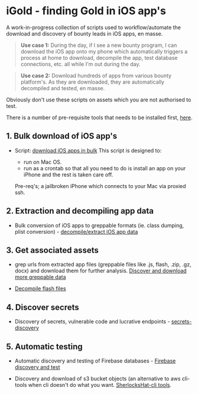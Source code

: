 # iGold - finding Gold in iOS app's

A work-in-progress collection of scripts used to workflow/automate the download and discovery of bounty leads in iOS apps, en masse. 

>**Use case 1:** During the day, if I see a new bounty program, I can download the iOS app onto my phone which automatically triggers a process at home to download, decompile the app, test database connections, etc. all while I'm out during the day. 

>**Use case 2:** Download hundreds of apps from various bounty platform's. As they are downloaded, they are automatically decompiled and tested, en masse. 

Obviously don't use these scripts on assets which you are not authorised to test. 

There is a number of pre-requisite tools that needs to be installed first, [here](https://github.com/SherlocksHat/iGold/blob/master/install.sh). 

## 1. Bulk download of iOS app's

* Script: [download iOS apps in bulk](https://github.com/SherlocksHat/iGold/blob/master/scripts/1-iOS-bulk-regular-download.sh)
  This script is designed to:
  * run on Mac OS.
  * run as a crontab so that all you need to do is install an app on your iPhone and the rest is taken care off. 
 
  Pre-req's; a jailbroken iPhone which connects to your Mac via proxied ssh.
     
## 2. Extraction and decompiling app data

 * Bulk conversion of iOS apps to greppable formats (ie. class dumping, plist conversion) - [decompile/extract iOS app data](https://github.com/SherlocksHat/iGold/blob/master/scripts/2-iOS-bulk-conversion.sh)
 
## 3. Get associated assets

 * grep urls from extracted app files (greppable files like .js, flash, .zip, .gz, docx) and download them for further analysis. [Discover and download more greppable data](https://github.com/SherlocksHat/iGold/blob/master/scripts/6-interesting-urls.sh)
 
 * [Decompile flash files](https://github.com/SherlocksHat/iGold/blob/master/scripts/4-extract-flash.sh)

## 4. Discover secrets

 * Discovery of secrets, vulnerable code and lucrative endpoints - [secrets-discovery](https://github.com/SherlocksHat/iGold/blob/master/scripts/6-interesting-urls.sh)
 
 ## 5. Automatic testing
 * Automatic discovery and testing of Firebase databases - [Firebase discovery and test](https://github.com/SherlocksHat/iGold/blob/master/scripts/3-firebase-discover-test.sh)
  
 * Discovery and download of s3 bucket objects (an alternative to aws cli-tools when cli doesn't do what you want. [SherlocksHat-cli tools](https://github.com/SherlocksHat/iGold/blob/master/scripts/5-s3-bucket-list-objects.sh). 
